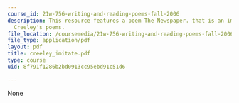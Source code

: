 ```yaml
---
course_id: 21w-756-writing-and-reading-poems-fall-2006
description: This resource features a poem The Newspaper. that is an imitation of
  Creeley's poems.
file_location: /coursemedia/21w-756-writing-and-reading-poems-fall-2006/8f791f1286b2bd0913cc95ebd91c51d6_creeley_imitate.pdf
file_type: application/pdf
layout: pdf
title: creeley_imitate.pdf
type: course
uid: 8f791f1286b2bd0913cc95ebd91c51d6

---
```

None